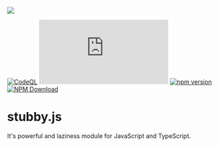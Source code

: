 ![](images/stubby.png)

[![CodeQL](https://github.com/NotRealArif/stubby.js/actions/workflows/codeql.yml/badge.svg)](https://github.com/NotRealArif/stubby.js/actions/workflows/codeql.yml)
[![Repo Dependents](https://badgen.net/github/dependents-repo/NotRealArif/stubby.js)](https://github.com/NotRealArif/printly.js/network/dependents)
[![npm version](https://img.shields.io/npm/v/stubby.js.svg)](https://www.npmjs.com/package/stubby.js)
[![NPM Download](https://img.shields.io/npm/dm/stubby.js.svg?style=flat)](https://www.npmjs.com/package/stubby.js)

# stubby.js
It's powerful and laziness module for JavaScript and TypeScript.